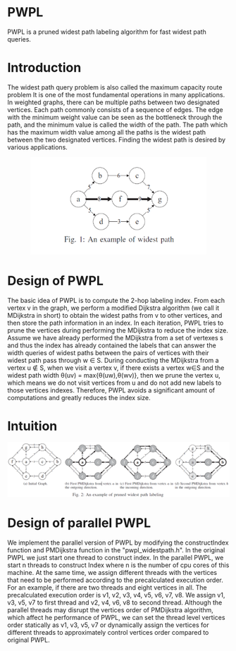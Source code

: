 # PWPL
PWPL is a pruned widest path labeling algorithm for fast widest path queries.
# Introduction
The widest path query problem is also called the maximum capacity route problem It is one of the most fundamental operations in many applications. In weighted graphs, there can be multiple paths between two designated vertices. Each path commonly consists of a sequence of edges. The edge with the minimum weight value can be seen as the bottleneck through the path, and the minimum value is called the width of the path. The path which has the maximum width value among all the paths is the widest path between the two designated vertices. Finding the widest path is desired by various applications.

<div align=center><img width="400" height="222" src="最宽路经.jpg"/></div>
 


# Design of PWPL
The basic idea of PWPL is to compute the 2-hop labeling index. From each vertex v in the graph, we perform a modified Dijkstra algorithm (we call it MDijkstra in short) to obtain the widest paths from v to other vertices, and then store the path information in an index. In each iteration, PWPL tries to prune the vertices during performing the MDijkstra to reduce the index size. Assume we have already performed the MDijkstra from a set of vertexes s and thus the index has already contained the labels that can answer the width queries of widest paths between the pairs of vertices with their widest path pass through w ∈ S. During conducting the MDijkstra from a vertex u ∉ S, when we visit a vertex v, if there exists a vertex w∈S and the widest path width θ(uv) = max{θ(uw),θ(wv)}, then we prune the vertex u, which means we do not visit vertices from u and do not add new labels to those vertices indexes. Therefore, PWPL avoids a significant amount of computations and greatly reduces the index size.
# Intuition 

![image](剪枝.jpg)

# Design of parallel PWPL
We implement the parallel version of PWPL by modifying the constructIndex function and PMDijkstra function in the "pwpl_widestpath.h". In the original PWPL we just start one thread to construct index. In the parallel PWPL, we start n threads to construct Index where n is the number of cpu cores of this machine. At the same time, we assign different threads with the vertices that need to be performed according to the precalculated execution order. For an example, if there are two threads and eight vertices in all. The precalculated execution order is v1, v2, v3, v4, v5, v6, v7, v8. We assign v1, v3, v5, v7 to first thread and v2, v4, v6, v8 to second thread. Although the parallel threads may disrupt the vertices order of PMDijkstra algorithm, which affect he performance of PWPL, we can set the thread level vertices order statically as v1, v3, v5, v7 or dynamically assign the vertices for different threads to approximately control vertices order compared to original PWPL.

